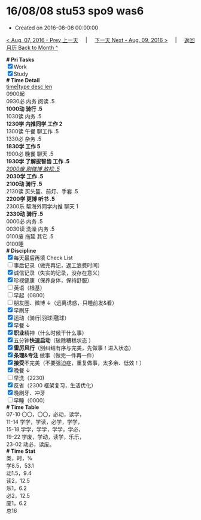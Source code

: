 # 16/08/08 stu53 spo9 was6

- Created on 2016-08-08 00:00:00

[< Aug. 07, 2016 - Prev 上一天](/_archived/lifelogs/2016/08/d07.md) &nbsp; &nbsp; | &nbsp; &nbsp; [下一天 Next - Aug. 09, 2016 >](/_archived/lifelogs/2016/08/d09.md) &nbsp; &nbsp; |  &nbsp; &nbsp; [返回月历 Back to Month ^](/_archived/lifelogs/2016/08/index.md)
<br/><div><b># Pri Tasks</b></div><div><input checked="true" type="checkbox"/>Work</div><div><input checked="true" type="checkbox"/>Study</div><div><b># Time Detail</b></div><div><u>time|type desc len</u></div><div>0900起</div><div>0930必 内务 阅读 .5</div><div><b>1000动 骑行 .5</b></div><div>1030读 内务 .5</div><div><b>1230学 内推同学 工作 2</b></div><div>1300读 午餐 聊工作 .5</div><div>1330必 杂务 .5</div><div><b>1830学 工作 5</b></div><div>1900必 晚餐 聊天 .5</div><div><b>1930学 了解拔智齿 工作 .5</b></div><div><u><i>2000废 刷微博 放松 .5</i></u></div><div><b>2030学 工作 .5</b></div><div><b>2100动 骑行 .5</b></div><div>2130读 买头盔、前灯、手套 .5</div><div><b>2200学 更博 听书 .5</b></div><div>2300乐 帮海外同学内推 聊天 1</div><div><b>2330动 骑行 .5</b></div><div>0000必 内务 .5</div><div>0030读 洗澡 内务 .5</div><div>0100废 拖延 其它 .5</div><div>0100睡</div><div><b># Discipline</b></div><div><input checked="true" type="checkbox"/>每天最后再填 Check List</div><div><input type="checkbox"/>事后记录（做完再记，返工浪费时间）</div><div><input checked="true" type="checkbox"/>诚信记录（失实的记录，没存在意义）</div><div><input checked="true" type="checkbox"/>珍视健康（保养身体，保持舒服）</div><div><input type="checkbox"/>英语（根基）</div><div><input type="checkbox"/>早起（0800）</div><div><input type="checkbox"/>朋友圈、微博 ↓（远离诱惑，只睡前发&amp;看）</div><div><input checked="true" type="checkbox"/>早刷牙</div><div><input checked="true" type="checkbox"/>运动（骑行|羽球|毽球）</div><div><input checked="true" type="checkbox"/>早餐 ↓</div><div><input checked="true" type="checkbox"/><b>职业</b>精神（什么时候干什么事）</div><div><input checked="true" type="checkbox"/>五分钟<b>快速启动</b>（破除糟糕状态 ）</div><div><input checked="true" type="checkbox"/><b>雷厉风行</b>（别纠结有序与完美，先做事！进入状态）</div><div><input checked="true" type="checkbox"/><b>条理&amp;专注</b> 做事（做完一件再一件）</div><div><input checked="true" type="checkbox"/><b>接受</b>不完美（不要强迫症，重复做事，太多余、低效！）</div><div><input checked="true" type="checkbox"/>晚餐 ↓</div><div><input type="checkbox"/>早洗（2230)</div><div><input checked="true" type="checkbox"/>反省（2300 框架复习，生活优化）</div><div><input checked="true" type="checkbox"/>晚刷牙、冲牙</div><div><input type="checkbox"/>早睡（0000）</div><div><b># Time Table</b></div><div>07-10 〇〇，〇〇，必动，读学，</div><div>11-14 学学，学读，必学，学学，</div><div>15-18 学学，学学，学学，学必，</div><div>19-22 学废，学动，读学，乐乐，</div><div>23-02 动必，读废。</div><div><b># Time Stat</b></div><div>类，时，%</div><div>学8.5，53.1</div><div>动1.5，9.4</div><div>读2，12.5</div><div>乐1，6.2</div><div>必2，12.5</div><div>废1，6.2</div><div>总16</div>
